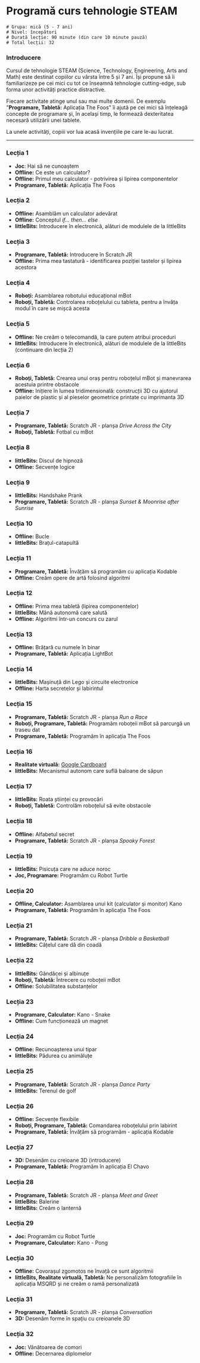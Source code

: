 # Programă curs tehnologie STEAM

    # Grupa: mică (5 - 7 ani)
    # Nivel: începători
    # Durată lecție: 90 minute (din care 10 minute pauză)
    # Total lecții: 32

### Introducere

Cursul de tehnologie STEAM (Science, Technology, Engineering, Arts and Math) este destinat copiilor cu vârsta între 5 și 7 ani. Își propune să îi familiarizeze pe cei mici cu tot ce înseamnă tehnologie cutting-edge, sub forma unor activități practice distractive.

Fiecare activitate atinge unul sau mai multe domenii. De exemplu "**Programare, Tabletă:** Aplicația The Foos" îi ajută pe cei mici să înțeleagă concepte de programare și, în același timp, le formează dexteritatea necesară utilizării unei tablete.

La unele activități, copiii vor lua acasă invențiile pe care le-au lucrat.

---

### Lecția 1
- **Joc**: Hai să ne cunoaștem
- **Offline:** Ce este un calculator?
- **Offline:** Primul meu calculator - potrivirea și lipirea componentelor
- **Programare, Tabletă:** Aplicația The Foos

### Lecția 2
- **Offline:** Asamblăm un calculator adevărat
- **Offline:** Conceptul *if... then... else*
- **littleBits:** Introducere în electronică, alături de modulele de la littleBits

### Lecția 3
- **Programare, Tabletă:** Introducere în Scratch JR
- **Offline:** Prima mea tastatură - identificarea poziției tastelor și lipirea acestora

### Lecția 4
- **Roboți:** Asamblarea robotului educațional mBot
- **Roboți, Tabletă:** Controlarea roboțelului cu tableta, pentru a învăța modul în care se mișcă acesta

### Lecția 5
- **Offline:** Ne creăm o telecomandă, la care putem atribui proceduri
- **littleBits:** Introducere în electronică, alături de modulele de la littleBits (continuare din lecția 2)

### Lecția 6
- **Roboți, Tabletă:** Crearea unui oraș pentru roboțelul mBot și manevrarea acestuia printre obstacole
- **Offline:** Inițiere în lumea tridimensională: construcții 3D cu ajutorul paielor de plastic și al pieselor geometrice printate cu imprimanta 3D

### Lecția 7
- **Programare, Tabletă:** Scratch JR - planșa *Drive Across the City*
- **Roboți, Tabletă:** Fotbal cu mBot

### Lecția 8
- **littleBits:** Discul de hipnoză
- **Offline:** Secvențe logice

### Lecția 9
- **littleBits:** Handshake Prank
- **Programare, Tabletă:** Scratch JR - planșa *Sunset & Moonrise after Sunrise*

### Lecția 10
- **Offline:** Bucle
- **littleBits:** Brațul-catapultă

### Lecția 11
- **Programare, Tabletă:** Învățăm să programăm cu aplicația Kodable
- **Offline:** Creăm opere de artă folosind algoritmi

### Lecția 12
- **Offline:** Prima mea tabletă (lipirea componentelor)
- **littleBits:** Mână autonomă care salută
- **Offline:** Algoritmi într-un concurs cu zarul

### Lecția 13
- **Offline:** Brățară cu numele în binar
- **Programare, Tabletă:** Aplicația LightBot

### Lecția 14
- **littleBits:** Mașinuță din Lego și circuite electronice
- **Offline:** Harta secretelor și labirintul

### Lecția 15
- **Programare, Tabletă:** Scratch JR - planșa *Run a Race*
- **Roboți, Programare, Tabletă:** Programăm roboțeii mBot să parcurgă un traseu dat
- **Programare, Tabletă:** Programăm în aplicația The Foos

### Lecția 16
- **Realitate virtuală:** [Google Cardboard](https://vr.google.com/cardboard/)
- **littleBits:** Mecanismul autonom care suflă baloane de săpun

### Lecția 17
- **littleBits:** Roata științei cu provocări
- **Roboți, Tabletă:** Controlăm roboțelul să evite obstacole

### Lecția 18
- **Offline:** Alfabetul secret
- **Programare, Tabletă:** Scratch JR - planșa *Spooky Forest*

### Lecția 19
- **littleBits:** Pisicuța care ne aduce noroc
- **Joc, Programare:** Programăm cu Robot Turtle

### Lecția 20
- **Offline, Calculator:** Asamblarea unui kit (calculator și monitor) Kano
- **Programare, Tabletă:** Programăm în aplicația The Foos

### Lecția 21
- **Programare, Tabletă:** Scratch JR - planșa *Dribble a Basketball*
- **littleBits:** Cățelul care dă din coadă

### Lecția 22
- **littleBits:** Gândăcei și albinuțe
- **Roboți, Tabletă:** Întrecere cu roboțeii mBot
- **Offline:** Solubilitatea substanțelor

### Lecția 23
- **Programare, Calculator:** Kano - Snake
- **Offline:** Cum funcționează un magnet

### Lecția 24
- **Offline:** Recunoașterea unui tipar
- **littleBits:** Pădurea cu animăluțe

### Lecția 25
- **Programare, Tabletă:** Scratch JR - planșa *Dance Party*
- **littleBits:** Terenul de golf

### Lecția 26
- **Offline:** Secvențe flexibile
- **Roboți, Programare, Tabletă:** Comandarea roboțelului prin labirint
- **Programare, Tabletă:** Învățăm să programăm - aplicația Kodable

### Lecția 27
- **3D:** Desenăm cu creioane 3D (introducere)
- **Programare, Tabletă:** Programăm în aplicația El Chavo

### Lecția 28
- **Programare, Tabletă:** Scratch JR - planșa *Meet and Greet*
- **littleBits:** Balerine
- **littleBits:** Creăm o lanternă

### Lecția 29
- **Joc:** Programăm cu Robot Turtle
- **Programare, Calculator:** Kano - Pong

### Lecția 30
- **Offline:** Covorașul zgomotos ne învață ce sunt algoritmii
- **littleBits, Realitate virtuală, Tabletă:** Ne personalizăm fotografiile în aplicația MSQRD și ne creăm o ramă personalizată

### Lecția 31
- **Programare, Tabletă:** Scratch JR - planșa *Conversation*
- **3D:** Desenăm forme în spațiu cu creioanele 3D

### Lecția 32
- **Joc:** Vânătoarea de comori
- **Offline:** Decernarea diplomelor
